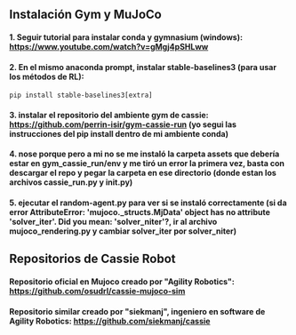 ## Instalación Gym y MuJoCo

#### 1. Seguir tutorial para instalar conda y gymnasium (windows): https://www.youtube.com/watch?v=gMgj4pSHLww

#### 2. En el mismo anaconda prompt, instalar stable-baselines3 (para usar los métodos de RL): 
```pip install stable-baselines3[extra]```

#### 3. instalar el repositorio del ambiente gym de cassie: https://github.com/perrin-isir/gym-cassie-run (yo segui las instrucciones del pip install dentro de mi ambiente conda)

#### 4. nose porque pero a mi no se me instaló la carpeta assets que debería estar en gym_cassie_run/env y me tiró un error la primera vez, basta con descargar el repo y pegar la carpeta en ese directorio (donde estan los archivos cassie_run.py y __init__.py)

#### 5. ejecutar el random-agent.py para ver si se instaló correctamente (si da error AttributeError: 'mujoco._structs.MjData' object has no attribute 'solver_iter'. Did you mean: 'solver_niter'?, ir al archivo mujoco_rendering.py y cambiar solver_iter por solver_niter)
## Repositorios de Cassie Robot

#### Repositorio oficial en Mujoco creado por "Agility Robotics": https://github.com/osudrl/cassie-mujoco-sim
#### Repositorio similar creado por "siekmanj", ingeniero en software de Agility Robotics: https://github.com/siekmanj/cassie
